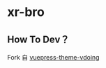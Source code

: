 # xr-bro

## How To Dev？

Fork 自 [vuepress-theme-vdoing](https://github.com/xugaoyi/vuepress-theme-vdoing/graphs/contributors)
